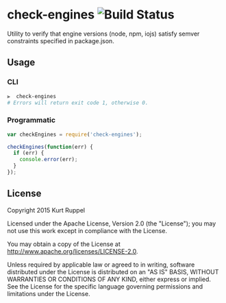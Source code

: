 # check-engines ![Build Status](https://secure.travis-ci.org/kruppel/check-engines.svg?branch=master)

Utility to verify that engine versions (node, npm, iojs) satisfy semver
constraints specified in package.json.

## Usage

### CLI

```sh
⫸  check-engines
# Errors will return exit code 1, otherwise 0.
```

### Programmatic

```javascript
var checkEngines = require('check-engines');

checkEngines(function(err) {
  if (err) {
    console.error(err);
  }
});
```

## License

Copyright 2015 Kurt Ruppel

Licensed under the Apache License, Version 2.0 (the "License"); you may not use
this work except in compliance with the License.

You may obtain a copy of the License at
http://www.apache.org/licenses/LICENSE-2.0.

Unless required by applicable law or agreed to in writing, software distributed
under the License is distributed on an "AS IS" BASIS, WITHOUT WARRANTIES OR
CONDITIONS OF ANY KIND, either express or implied. See the License for the
specific language governing permissions and limitations under the License.
